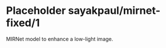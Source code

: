 # Placeholder sayakpaul/mirnet-fixed/1
MIRNet model to enhance a low-light image.

<!-- dataset: lol -->
<!-- module-type: image-super-resolution -->
<!-- network-architecture: other -->
<!-- fine-tunable: false -->
<!-- license: Apache-2.0 -->